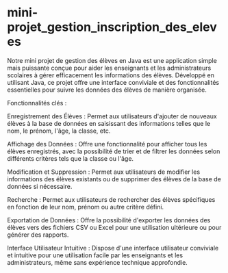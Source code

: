 # mini-projet_gestion_inscription_des_eleves
Notre mini projet de gestion des élèves en Java est une application simple mais puissante conçue pour aider les enseignants et les administrateurs scolaires à gérer efficacement les informations des élèves. Développé en utilisant Java, ce projet offre une interface conviviale et des fonctionnalités essentielles pour suivre les données des élèves de manière organisée.

Fonctionnalités clés :

Enregistrement des Élèves : Permet aux utilisateurs d'ajouter de nouveaux élèves à la base de données en saisissant des informations telles que le nom, le prénom, l'âge, la classe, etc.

Affichage des Données : Offre une fonctionnalité pour afficher tous les élèves enregistrés, avec la possibilité de trier et de filtrer les données selon différents critères tels que la classe ou l'âge.

Modification et Suppression : Permet aux utilisateurs de modifier les informations des élèves existants ou de supprimer des élèves de la base de données si nécessaire.

Recherche : Permet aux utilisateurs de rechercher des élèves spécifiques en fonction de leur nom, prénom ou autre critère défini.

Exportation de Données : Offre la possibilité d'exporter les données des élèves vers des fichiers CSV ou Excel pour une utilisation ultérieure ou pour générer des rapports.

Interface Utilisateur Intuitive : Dispose d'une interface utilisateur conviviale et intuitive pour une utilisation facile par les enseignants et les administrateurs, même sans expérience technique approfondie.
